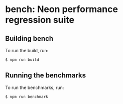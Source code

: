 # bench: Neon performance regression suite

## Building bench

To run the build, run:

```sh
$ npm run build
```

## Running the benchmarks

To run the benchmarks, run:

```sh
$ npm run benchmark
```
